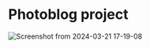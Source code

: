 # Photoblog project

![Screenshot from 2024-03-21 17-19-08](https://github.com/APireda/Photoblog/assets/142326410/5b4288ed-caf3-4b79-8da3-ae82566783b1)
